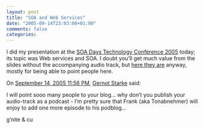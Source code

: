 ```yaml
---
layout: post
title: "SOA and Web Services"
date: "2005-09-14T23:03:00+01:00"
comments: false
categories: 
---
```


<p>I did my presentation at the <a href="http://domains.euroforum.com/soa-days/">SOA Days Technology Conference 2005</a> today; its topic was Web services and SOA. I doubt you&#8217;ll get much value from the slides without the accompanying audio track, but <a href="/blog/st/presentations/2005/SOA/SOA-Days-2005-09-14.pdf">here they are</a> anyway, mostly for being able to point people here.</p>

<section class="comments">

<div class="comment" id="comment-624">
On <a href="#comment-624" title="Permalink to this comment">September 14, 2005 11:56 PM</a>, <a href="http://it-and-more.blogspot.com/" title="http://it-and-more.blogspot.com/" rel="nofollow">Gernot Starke</a>
said:
<p>I will point sooo many people to your blog&#8230;
why don&#8217;t you publish your audio-track as a podcast -
I&#8217;m pretty sure that Frank (aka Tonabnehmer) will enjoy to add
one more episode to his podblog&#8230;</p>

<p>g&#8217;nite &amp; cu</p>


</section>

